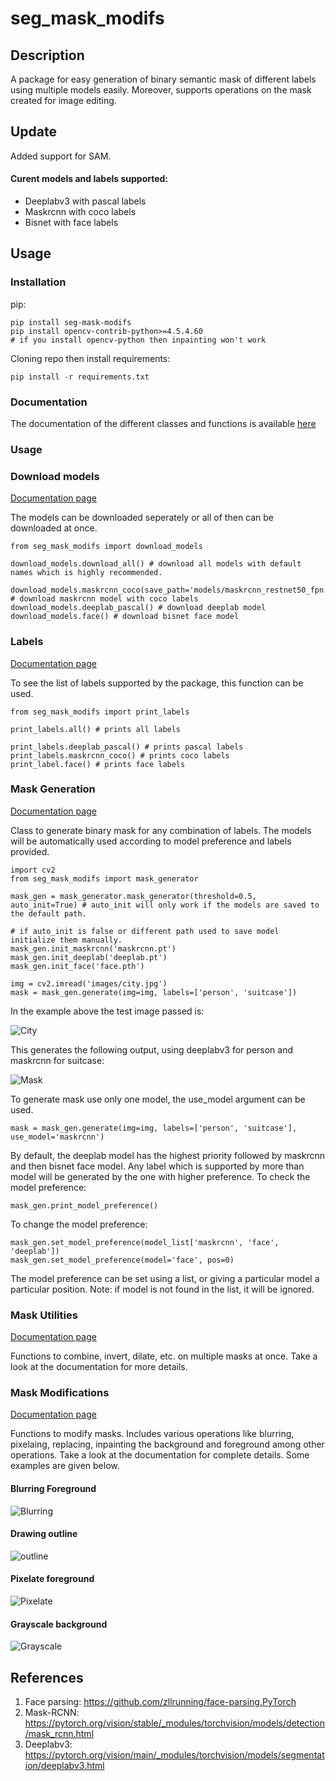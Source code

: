 # seg_mask_modifs

## Description
A package for easy generation of binary semantic mask of different labels using multiple models easily. Moreover, supports operations on the mask created for image editing.

## Update
Added support for SAM.

#### Curent models and labels supported:
- Deeplabv3 with pascal labels
- Maskrcnn with coco labels
- Bisnet with face labels

## Usage

### Installation
pip:
```
pip install seg-mask-modifs
pip install opencv-contrib-python>=4.5.4.60
# if you install opencv-python then inpainting won't work
```

Cloning repo then install requirements:
```
pip install -r requirements.txt
```

### Documentation

The documentation of the different classes and functions is available [here](https://vardanagarwal.github.io/seg_mask_modifs.html)

### Usage

### Download models
[Documentation page](https://vardanagarwal.github.io/seg_mask_modifs/download_models.html)

The models can be downloaded seperately or all of then can be downloaded at once.

```
from seg_mask_modifs import download_models

download_models.download_all() # download all models with default names which is highly recommended.

download_models.maskrcnn_coco(save_path='models/maskrcnn_restnet50_fpn.pt') # download maskrcnn model with coco labels
download_models.deeplab_pascal() # download deeplab model
download_models.face() # download bisnet face model
```

### Labels
[Documentation page](https://vardanagarwal.github.io/seg_mask_modifs/print_labels.html)

To see the list of labels supported by the package, this function can be used.

```
from seg_mask_modifs import print_labels

print_labels.all() # prints all labels

print_labels.deeplab_pascal() # prints pascal labels
print_labels.maskrcnn_coco() # prints coco labels
print_label.face() # prints face labels
```

### Mask Generation
[Documentation page](https://vardanagarwal.github.io/seg_mask_modifs/mask_generator.html)

Class to generate binary mask for any combination of labels. The models will be automatically used according to model preference and labels provided.

```
import cv2
from seg_mask_modifs import mask_generator

mask_gen = mask_generator.mask_generator(threshold=0.5, auto_init=True) # auto_init will only work if the models are saved to the default path.

# if auto_init is false or different path used to save model initialize them manually.
mask_gen.init_maskrcnn('maskrcnn.pt')
mask_gen.init_deeplab('deeplab.pt')
mask_gen.init_face('face.pth')

img = cv2.imread('images/city.jpg')
mask = mask_gen.generate(img=img, labels=['person', 'suitcase'])
```

In the example above the test image passed is:

![City](seg_mask_modifs/images/city.jpg)

This generates the following output, using deeplabv3 for person and maskrcnn for suitcase:

![Mask](seg_mask_modifs/images/city_mask.jpg)

To generate mask use only one model, the use_model argument can be used.
```
mask = mask_gen.generate(img=img, labels=['person', 'suitcase'], use_model='maskrcnn')
```

By default, the deeplab model has the highest priority followed by maskrcnn and then bisnet face model. Any label which is supported by more than model will be generated by the one with higher preference. To check the model preference:

```
mask_gen.print_model_preference() 
```

To change the model preference:
```
mask_gen.set_model_preference(model_list['maskrcnn', 'face', 'deeplab'])
mask_gen.set_model_preference(model='face', pos=0)
```
The model preference can be set using a list, or giving a particular model a particular position. 
Note: if model is not found in the list, it will be ignored.

### Mask Utilities
[Documentation page](https://vardanagarwal.github.io/seg_mask_modifs/mask_utils.html)

Functions to combine, invert, dilate, etc. on multiple masks at once. Take a look at the documentation for more details.

### Mask Modifications
[Documentation page](https://vardanagarwal.github.io/seg_mask_modifs/mask_modifier.html)

Functions to modify masks. Includes various operations like blurring, pixelaing, replacing, inpainting the background and foreground among other operations. Take a look at the documentation for complete details. Some examples are given below.

#### Blurring Foreground
![Blurring](seg_mask_modifs/images/face_blur_fg.jpg)

#### Drawing outline
![outline](seg_mask_modifs/images/city_outline.jpg)

#### Pixelate foreground
![Pixelate](seg_mask_modifs/images/city_pixelate_fg.jpg)

#### Grayscale background
![Grayscale](seg_mask_modifs/images/city_grayscale_bg.jpg)

## References
1. Face parsing: https://github.com/zllrunning/face-parsing.PyTorch
2. Mask-RCNN: https://pytorch.org/vision/stable/_modules/torchvision/models/detection/mask_rcnn.html
3. Deeplabv3: https://pytorch.org/vision/main/_modules/torchvision/models/segmentation/deeplabv3.html
